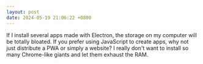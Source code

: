 ```yaml
---
layout: post
date: 2024-05-19 21:06:22 +0800
---
```


If I install several apps made with Electron, the storage on my computer will be totally bloated. If you prefer using JavaScript to create apps, why not just distribute a PWA or simply a website? I really don't want to install so many Chrome-like giants and let them exhaust the RAM.
